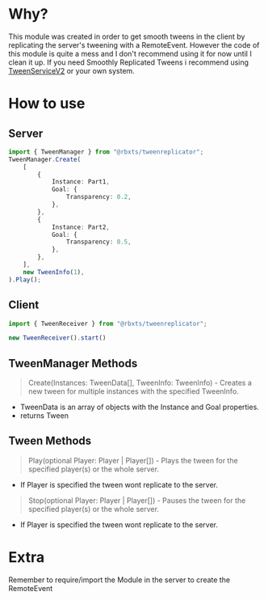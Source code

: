 # Why? 
This module was created in order to get smooth tweens in the client by replicating the server's tweening with a RemoteEvent.
However the code of this module is quite a mess and I don't recommend using it for now until I clean it up.
If you need Smoothly Replicated Tweens i recommend using [TweenServiceV2](https://github.com/Steadyon/TweenServiceV2) or your own system.

# How to use
## Server
```typescript
import { TweenManager } from "@rbxts/tweenreplicator";
TweenManager.Create(
	[
		{
			Instance: Part1,
			Goal: {
				Transparency: 0.2,
			},
		},
		{
			Instance: Part2,
			Goal: {
				Transparency: 0.5,
			},
		},
	],
	new TweenInfo(1),
).Play();
```
## Client
```typescript
import { TweenReceiver } from "@rbxts/tweenreplicator";

new TweenReceiver().start()
```

## TweenManager Methods
> Create(Instances: TweenData[], TweenInfo: TweenInfo) - Creates a new tween for multiple instances with the specified TweenInfo.
- TweenData is an array of objects with the Instance and Goal properties.
- returns Tween

## Tween Methods
> Play(optional Player: Player | Player[]) - Plays the tween for the specified player(s) or the whole server.
- If Player is specified the tween wont replicate to the server. 

> Stop(optional Player: Player | Player[]) - Pauses the tween for the specified player(s) or the whole server.
- If Player is specified the tween wont replicate to the server.


# Extra 
Remember to require/import the Module in the server  to create the RemoteEvent